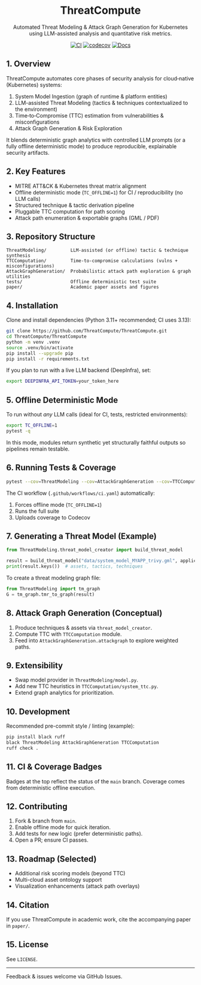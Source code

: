 <div align="center">

# ThreatCompute

Automated Threat Modeling & Attack Graph Generation for Kubernetes using LLM-assisted analysis and quantitative risk metrics.

[![CI](https://github.com/ThreatCompute/ThreatCompute/actions/workflows/ci.yaml/badge.svg)](https://github.com/ThreatCompute/ThreatCompute/actions/workflows/ci.yaml)
[![codecov](https://codecov.io/gh/ThreatCompute/ThreatCompute/branch/main/graph/badge.svg)](https://codecov.io/gh/ThreatCompute/ThreatCompute)
[![Docs](https://img.shields.io/badge/docs-latest-blue.svg)](https://threatcompute.github.io/ThreatCompute/)

</div>

## 1. Overview
ThreatCompute automates core phases of security analysis for cloud‑native (Kubernetes) systems:

1. System Model Ingestion (graph of runtime & platform entities)
2. LLM-assisted Threat Modeling (tactics & techniques contextualized to the environment)
3. Time‑to‑Compromise (TTC) estimation from vulnerabilities & misconfigurations
4. Attack Graph Generation & Risk Exploration

It blends deterministic graph analytics with controlled LLM prompts (or a fully offline deterministic mode) to produce reproducible, explainable security artifacts.

## 2. Key Features
- MITRE ATT&CK & Kubernetes threat matrix alignment
- Offline deterministic mode (`TC_OFFLINE=1`) for CI / reproducibility (no LLM calls)
- Structured technique & tactic derivation pipeline
- Pluggable TTC computation for path scoring
- Attack path enumeration & exportable graphs (GML / PDF)

## 3. Repository Structure

```
ThreatModeling/         LLM-assisted (or offline) tactic & technique synthesis
TTCComputation/         Time-to-compromise calculations (vulns + misconfigurations)
AttackGraphGeneration/  Probabilistic attack path exploration & graph utilities
tests/                  Offline deterministic test suite
paper/                  Academic paper assets and figures
```

## 4. Installation

Clone and install dependencies (Python 3.11+ recommended; CI uses 3.13):

```bash
git clone https://github.com/ThreatCompute/ThreatCompute.git
cd ThreatCompute/ThreatCompute
python -m venv .venv
source .venv/bin/activate
pip install --upgrade pip
pip install -r requirements.txt
```

If you plan to run with a live LLM backend (DeepInfra), set:

```bash
export DEEPINFRA_API_TOKEN=your_token_here
```

## 5. Offline Deterministic Mode
To run without *any* LLM calls (ideal for CI, tests, restricted environments):

```bash
export TC_OFFLINE=1
pytest -q
```

In this mode, modules return synthetic yet structurally faithful outputs so pipelines remain testable.

## 6. Running Tests & Coverage

```bash
pytest --cov=ThreatModeling --cov=AttackGraphGeneration --cov=TTCComputation --cov-report=term-missing
```

The CI workflow (`.github/workflows/ci.yaml`) automatically:
1. Forces offline mode (`TC_OFFLINE=1`)
2. Runs the full suite
3. Uploads coverage to Codecov

## 7. Generating a Threat Model (Example)

```python
from ThreatModeling.threat_model_creator import build_threat_model

result = build_threat_model("data/system_model_MYAPP_trivy.gml", application="MYAPP", write_results=True)
print(result.keys())  # assets, tactics, techniques
```

To create a threat modeling graph file:

```python
from ThreatModeling import tm_graph
G = tm_graph.tmr_to_graph(result)
```

## 8. Attack Graph Generation (Conceptual)
1. Produce techniques & assets via `threat_model_creator`.
2. Compute TTC with `TTCComputation` module.
3. Feed into `AttackGraphGeneration.attackgraph` to explore weighted paths.

## 9. Extensibility
- Swap model provider in `ThreatModeling/model.py`.
- Add new TTC heuristics in `TTCComputation/system_ttc.py`.
- Extend graph analytics for prioritization.

## 10. Development
Recommended pre-commit style / linting (example):

```bash
pip install black ruff
black ThreatModeling AttackGraphGeneration TTCComputation
ruff check .
```

## 11. CI & Coverage Badges
Badges at the top reflect the status of the `main` branch. Coverage comes from deterministic offline execution.

## 12. Contributing
1. Fork & branch from `main`.
2. Enable offline mode for quick iteration.
3. Add tests for new logic (prefer deterministic paths).
4. Open a PR; ensure CI passes.

## 13. Roadmap (Selected)
- Additional risk scoring models (beyond TTC)
- Multi-cloud asset ontology support
- Visualization enhancements (attack path overlays)

## 14. Citation
If you use ThreatCompute in academic work, cite the accompanying paper in `paper/`.

## 15. License
See `LICENSE`.

---
Feedback & issues welcome via GitHub Issues.
